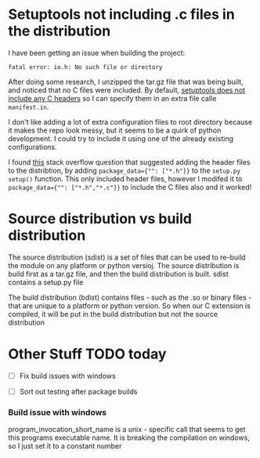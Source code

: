 # Setuptools not including .c files in the distribution
I have been getting an issue when building the project:

`fatal error: io.h: No such file or directory`

After doing some research, I unzipped the tar.gz file that was being built, and noticed that no C files were included. By default, [setuptools does not include any C headers](https://setuptools.pypa.io/en/latest/userguide/miscellaneous.html#controlling-files-in-the-distribution) so I can specify them in an extra file calle `manifest.in`.

I don't like adding a lot of extra configuration files to root directory because it makes the repo look messy, but it seems to be a quirk of python development. I could try to include it using one of the already existing configurations.

I found [this](https://stackoverflow.com/questions/71183800/how-to-include-header-file-in-source-distribution) stack overflow question that suggested adding the header files to the distribtion, by adding `package_data={"": ["*.h"]}` to the `setup.py` `setup()` function. This only included header files, however I modifed it to `package_data={"": ["*.h","*.c"]}` to include the C files also and it worked! 

# Source distribution vs build distribution
The source distribution (sdist) is a set of files that can be used to re-build the module on any platform or python versioj. The source distribution is build first as a tar.gz file, and then the build distribution is built. sdist contains a setup.py file

The build distribution (bdist) contains files - such as the .so or binary files - that are unique to a platform or python version. So when our C extension is compiled, it will be put in the build distribution but not the source distribution

# Other Stuff TODO today
* [ ] Fix build issues with windows
* [ ] Sort out testing after package builds 


### Build issue with windows
program_invocation_short_name is a unix - specific call that seems to get this programs executable name. It is breaking the compilation on windows, so I just set it to a constant number
